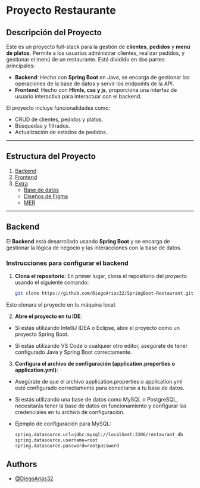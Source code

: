 # Proyecto Restaurante

## Descripción del Proyecto

Este es un proyecto full-stack para la gestión de **clientes**, **pedidos** y **menú de platos**. Permite a los usuarios administrar clientes, realizar pedidos, y gestionar el menú de un restaurante. Está dividido en dos partes principales:

- **Backend**: Hecho con **Spring Boot** en Java, se encarga de gestionar las operaciones de la base de datos y servir los endpoints de la API.
- **Frontend**: Hecho con **Htmls, css y js**, proporciona una interfaz de usuario interactiva para interactuar con el backend.

El proyecto incluye funcionalidades como:
- CRUD de clientes, pedidos y platos.
- Búsquedas y filtrados.
- Actualización de estados de pedidos.
  
---

## Estructura del Proyecto

1. [Backend](https://github.com/DiegoArias32/SpringBoot-Restaurant/tree/main/BackEnd/crud_basic)
2. [Frontend](https://github.com/DiegoArias32/SpringBoot-Restaurant/tree/main/FrontEnd)
3. [Extra](https://github.com/DiegoArias32/SpringBoot-Restaurant/tree/main/extra)
   - [Base de datos](https://github.com/DiegoArias32/SpringBoot-Restaurant/tree/main/extra/SQL)
   - [Diseños de Figma](https://github.com/DiegoArias32/SpringBoot-Restaurant/tree/main/extra/mackop%20(figma))
   - [MER](https://github.com/DiegoArias32/SpringBoot-Restaurant/tree/main/extra/MER)

---

## Backend

El **Backend** está desarrollado usando **Spring Boot** y se encarga de gestionar la lógica de negocio y las interacciones con la base de datos.

### Instrucciones para configurar el backend

1. **Clona el repositorio**: En primer lugar, clona el repositorio del proyecto usando el siguiente comando:

   ```bash
   git clone https://github.com/DiegoArias32/SpringBoot-Restaurant.git

Esto clonara el proyecto en tu máquina local.

2. **Abre el proyecto en tu IDE**:
- Si estás utilizando IntelliJ IDEA o Eclipse, abre el proyecto como un proyecto Spring Boot.

- Si estás utilizando VS Code o cualquier otro editor, asegúrate de tener configurado Java y Spring Boot correctamente.

3. **Configura el archivo de configuración (application.properties o application.yml)**:
- Asegúrate de que el archivo application.properties o application.yml esté configurado correctamente para conectarse a tu base de datos.

- Si estás utilizando una base de datos como MySQL o PostgreSQL, necesitarás tener la base de datos en funcionamiento y configurar las credenciales en tu archivo de configuración.

- Ejemplo de configuración para MySQL:
   ```bash
   spring.datasource.url=jdbc:mysql://localhost:3306/restaurant_db
   spring.datasource.username=root
   spring.datasource.password=rootpassword

## Authors

- [@DiegoArias32](https://github.com/DiegoArias32)

